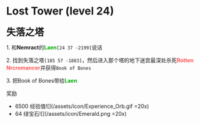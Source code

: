 # Lost Tower (level 24)
<span style="font-size: 25px;">**失落之塔**</span>

<span class="stage-index">1.</span> 和**Nemract**的<font color=00AA00>**Laen**</font>`[24 37 -2199]`说话

<span class="stage-index">2.</span> 找到失落之塔`[185 57 -1883]`，然后进入那个塔的地下迷宫最深处杀死<font color=FF5555>**Rotten Nrcromancer**</font>并获得`Book of Bones`

<span class="stage-index">3.</span> 把Book of Bones带给<font color=00AA00>**Laen**</font>

奖励

+ 6500 经验值![](/assets/icon/Experience_Orb.gif =20x)
+ 64 绿宝石![](/assets/icon/Emerald.png =20x)
